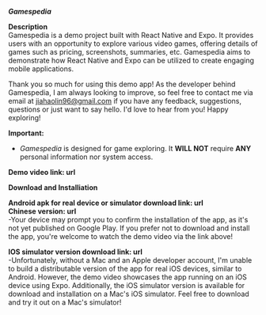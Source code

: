 <b><i>Gamespedia</i></b>

<b>Description</b><br/>
Gamespedia is a demo project built with React Native and Expo. It provides users with an opportunity to explore various video games, offering details of games such as pricing, screenshots, summaries, etc. Gamespedia aims to demonstrate how React Native and Expo can be utilized to create engaging mobile applications.


Thank you so much for using this demo app! As the developer behind Gamespedia, I am always looking to improve, so feel free to contact me via email at jiahaolin96@gmail.com if
you have any feedback, suggestions, questions or just want to say hello. I'd love to hear from you! Happy exploring!

<b>Important:</b>
 - <i>Gamespedia</i> is designed for game exploring. It <b>WILL NOT</b> require <b>ANY</b> personal information nor system access.

<b>Demo video link: url</b>

<b>Download and Installiation</b></br>

<b>Android apk for real device or simulator download link: url </b></br>
<b>Chinese version: url</b>
	<br/>	-Your device may prompt you to confirm the installation of the app, as it's not yet published on Google Play. If you prefer not to download and install the app, you're welcome to watch the demo video via the link above!

<b>IOS simulator version download link: url</b><br/>
  	-Unfortunately, without a Mac and an Apple developer account, I'm unable to build a distributable version of the app for real iOS devices, similar to Android. However, the demo video showcases the app running on an iOS device using Expo. Additionally, the iOS simulator version is available for download and installation on a Mac's iOS simulator. Feel free to download and try it out on a Mac's simulator!
